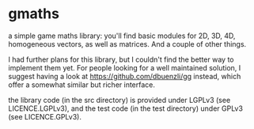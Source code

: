 gmaths
======

a simple game maths library: 
you'll find basic modules for 2D, 3D, 4D, homogeneous vectors, as well as matrices.
And a couple of other things.

I had further plans for this library, but I couldn't find the better way to implement them yet.
For people looking for a well maintained solution, I suggest having a look at https://github.com/dbuenzli/gg 
instead, which offer a somewhat similar but richer interface.

the library code (in the src directory) is provided under LGPLv3 (see LICENCE.LGPLv3), 
and the test code (in the test directory) under GPLv3 (see LICENCE.GPLv3).
